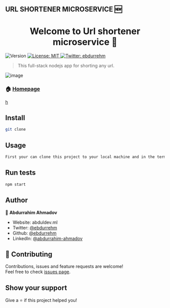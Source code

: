 ## URL SHORTENER MICROSERVICE 🆕

 
 <h1 align="center">Welcome to Url shortener microservice 👋</h1>
<p>
  <img alt="Version" src="https://img.shields.io/badge/version-1.0.0-blue.svg?cacheSeconds=2592000" />
  <a href="#" target="_blank">
    <img alt="License: MIT" src="https://img.shields.io/badge/License-MIT-yellow.svg" />
  </a>
  <a href="https://twitter.com/ebdurrehm" target="_blank">
    <img alt="Twitter: ebdurrehm" src="https://img.shields.io/twitter/follow/ebdurrehm.svg?style=social" />
  </a>
</p>

> This full-stack nodejs app for shorting any url.

 ![image](https://user-images.githubusercontent.com/42205442/137190444-b4472c46-176f-4139-90f6-a5ca9decd489.png)

### 🏠 [Homepage](https://github.com/ebdurrehm/url-shortener#readme)

[h](u-shortner.herokuapp.com/)

## Install

```sh
git clone
```

## Usage

```sh
First your can clone this project to your local machine and in the terminal can run &#34;npm start&#34; command to start debugging. 
```

## Run tests

```sh
npm start
```

## Author

👤 **Abdurrahim Ahmadov**

* Website: abduldev.ml
* Twitter: [@ebdurrehm](https://twitter.com/ebdurrehm)
* Github: [@ebdurrehm](https://github.com/ebdurrehm)
* LinkedIn: [@abdurrahim-ahmadov](https://linkedin.com/in/abdurrahim-ahmadov)

## 🤝 Contributing

Contributions, issues and feature requests are welcome!<br />Feel free to check [issues page](https://github.com/ebdurrehm/url-shortener/issues). 

## Show your support

Give a ⭐️ if this project helped you!


